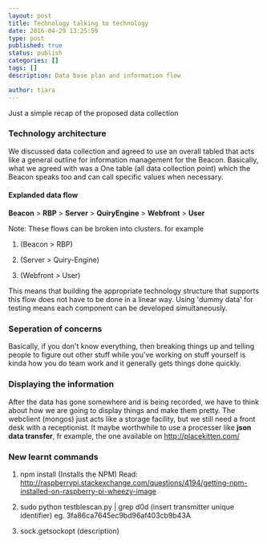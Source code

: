 ```yaml
---
layout: post
title: Technology talking to technology
date: 2016-04-29 13:25:59
type: post
published: true
status: publish
categories: []
tags: []
description: Data base plan and information flow

author: tiara
---
```


Just a simple recap of the proposed data collection

### Technology architecture 

We discussed data collection and agreed to use an overall tabled that acts like a general outline for information management for the Beacon. Basically, what we agreed with was a One table (all data collection point) which the Beacon speaks too and can call specific values when necessary. 

#### Explanded data flow
**Beacon** > **RBP** > **Server** > **QuiryEngine** > **Webfront** > **User** 

Note: These flows can be broken into clusters. for example

1. (Beacon > RBP)

2. (Server > Quiry-Engine)

3. (Webfront > User)

This means that building the appropriate technology structure that supports this flow does not have to be done in a linear way. Using 'dummy data' for testing means each component can be developed simultaneously.

### Seperation of concerns 

Basically, if you don't know everything, then breaking things up and telling people to figure out other stuff while you've working on stuff yourself is kinda how you do team work and it generally gets things done quickly. 

### Displaying the information

After the data has gone somewhere and is being recorded, we have to think about how we are going to display things and make them pretty. The webclient (mongos) just acts like a storage facility, but we still need a front desk with a receptionist. It maybe worthwhile to use a processer like **json data transfer**, fr example, the one available on http://placekitten.com/  

### New learnt commands 

1. npm install (Installs the NPM) Read:  http://raspberrypi.stackexchange.com/questions/4194/getting-npm-installed-on-raspberry-pi-wheezy-image

2. sudo python testblescan.py | grep d0d (insert transmitter unique identifier) eg. 3fa86ca7645ec9bd96af403cb9b43A 

3. sock.getsockopt (description) 


